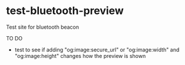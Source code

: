 # test-bluetooth-preview
Test site for bluetooth beacon


TO DO
- test to see if adding "og:image:secure_url" or "og:image:width" and "og:image:height" changes how the preview is shown
